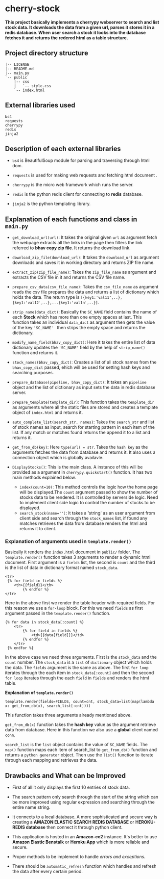 # cherry-stock
**This project basically implements a cherrypy webserver to search and list stock data. It downloads the data from a given url, parses it stores it in a redis database. When user search a stock it looks into the database fetches it and returns the redered html as a table structure.**

**Project directory structure**
--
```
|-- LICENSE
|-- README.md
|-- main.py
`-- public
    |-- css
    |   `-- style.css
    `-- index.html
```

**External libraries used**
--
```
bs4
requests
cherrypy
redis
jinja2
```
 **Description of each external libraries**
--
* `bs4` is BeautifulSoup module for parsing and traversing through html dom.

* `requests` is used for making web requests and fetching html document .

* `cherrypy` is the micro web framework which runs the server.

* `redis` is the python redis client for connecting to **redis** database.

* `jinja2` is the python templating library.

**Explanation of each functions and class in `main.py`**
--
* `get_download_url(url)`: It takes the original given `url` as argument fetch the webpage extracts all the links in the page then filters the link referred to **bhav copy zip file**. It returns the download link.

* `download_zip_file(download_url)`: It takes the `download_url` as argument downloads and saves it in working directory and returns ZIP file name.
* `extract_zip(zip_file_name)`: Takes the `zip_file_name` as argument and extracts the CSV file in it and returns the CSV file name.
* `prepare_csv_data(csv_file_name)`: Takes the `csv_file_name` as argument reads the csv file prepares the data and returns a list of dictionary which holds the data. The return type is `[{key1:'val11',..},{key1:'val12',..},...{key1:'val1n',..}]`.
  
* `strip_name(data_dict)`: Basically the `SC_NAME` field contains the name of each **Stock** which has more than one empty spaces at last. This function takes an individual `data_dict` as argument then gets the value of the key `'SC_NAME' ` then strips the empty space and returns the dictionary.
* `modify_name_field(bhav_copy_dict)`: Here it takes the entire list of data dictionary updates the `'SC_NAME'` field by the help of `strip_name()` function and returns it.
* `stock_names(bhav_copy_dict)`: Creates a list of all stock names from the `bhav_copy_dict` passed, ehich will be used for setting hash keys and searching purposes.
* `prepare_database(pipeline, bhav_copy_dict)`: It takes an `pipeline ` object and the list of dictionary as input sets the data in redis database server.
* `prepare_template(template_dir)`: This function takes the `template_dir` as arguments where all the static files are stored and creates a template object of `index.html` and returns it.
  
* `auto_complete_list(search_str, names)`: Takes the `search_str` and list of stock names as input, search for starting pattern in each item of the list. If any match or matches found returns the append it to a list and returns it.
* `get_from_db(key)`: Here `type(url) = str`. Takes the `hash key` as the arguments fetches the data from database and returns it. It also uses a connection object which is globally availavle.
* `DisplayStocks()`: This is the main class. A instance of this will be provided as a argument in `cherrypy.quickstart()` function. It has two main methods explained below.
   * `index(count=10)`: This method controls the logic how the home page will be displayed.The `count` argument passed to show the number of stocks data to be rendered. It is controlled by serverside logic. Need to implement client side logic to control the number of stocks to be displayed.
   * `search_stock(name='')`: It  takes a 'string' as an user argument from client side and search through the `stock_names` list, if found any matches retrieves the data from database renders the html and returns it to client.
  

### **Explanation of arguments used in `template.render()`**

Basically it renders the `index.html` document in `public/` folder. The `template.render()`  function takes 3 arguments to render a dynamic html document. First argument is a `fields` list, the second is `count` and the third is the list of data in dictionary format named `stock_data`.

```
<tr>
 {% for field in fields %}
    <th>{{field}}</th>
        {% endfor %}
</tr>
```
Here in the above first we render the table header with required fields. For this reason we use a `for-loop` block. For this we need `fields` as first argument passed in the `template.render()` function.
```
{% for data in stock_data[:count] %}
    <tr>
        {% for field in fields %}
            <td>{{data[field]}}</td>
        {% endfor %}
    </tr>
 {% endfor %}
```
In the above case we need three arguments. First is the `stock_data` and the `count` number. The `stock_data` is a `list` of `dictionary` object which holds the data. The `fields` argument is the same as above.
The first `for loop` iterates through the each item in `stock_data[:count]` and then the second `for loop` iterates through the each `field` in `fields` and renders the html table.

**Explanation of `template.render()`**
```
template.render(fields=FIELDS, count=cnt, stock_data=list(map(lambda x: get_from_db(x), search_list[:cnt])))
```
This function takes three arguments already mentioned above.

`get_from_db(x)` function takes the **hash key** value as the argument
retrieve data from database. Here in this function we also use a **global** client named `conn`.

`search_list` is the `list` object contains the value of `SC_NAME` fields. The `map()` function maps each item of search_list to `get_from_db()` function and returns a `python generator` object. Then use the `list()` function to iterate through each mapping and retrieves the data.

## **Drawbacks and What can be Improved**
* First of all it only displays the first 10 entries of stock data.
  
* The search pattern only search through the start of the string which can be more improved using regular expression and searching through the entire name string.
* It connects to a local database. A more sophisticated and secure way is creating a **AMAZON ELASTIC SEARCH REDIS DATABASE** or **HEROKU-REDIS database** then connect it through python client.
* This application is hosted in an **Amazon-ec2** instance. It's better to use **Amazon Elastic Benstalk** or **Heroku App** which is more reliable and secure.
* Proper methods to be implement to handle *errors and exceptions*.
* There should be `automatic_refresh` function which handles and refresh the data after every certain period.